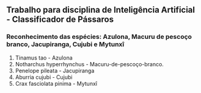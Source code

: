 ## Trabalho para disciplina de Inteligência Artificial - Classificador de Pássaros
### Reconhecimento das espécies: Azulona, Macuru de pescoço branco, Jacupiranga, Cujubi e Mytunxî

1. Tinamus tao - Azulona
2. Notharchus hyperrhynchus - Macuru-de-pescoço-branco.
3. Penelope pileata - Jacupiranga
4. Aburria cujubi - Cujubi
5. Crax fasciolata pinima - Mytunxî 
